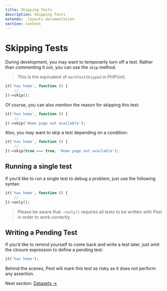 ```yaml
---
title: Skipping Tests
description: Skipping Tests
extends: _layouts.documentation
section: content
---
```


# Skipping Tests

During development, you may want to temporarily turn off a test. Rather than commenting it out,
you can use the `skip` method.

> This is the equivalent of `markTestSkipped` in PHPUnit.
```php
it('has home', function () {
    // ..
})->skip();
```

Of course, you can also mention the reason for skipping this test:
```php
it('has home', function () {
    // ..
})->skip('Home page not available');
```

Also, you may want to skip a test depending on a condition:
```php
it('has home', function () {
    // ..
})->skip(true === true, 'Home page not available');
```

## Running a single test

If you’d like to run a single test to debug a problem, just use the following syntax:

```php
it('has home', function () {
    // ..
})->only();
```
> Please be aware that `->only()` requires all tests to be written with Pest in order to work correctly.


## Writing a Pending Test

If you’d like to remind yourself to come back and write a test later, just
omit the closure expression to define a pending test:

```php
it('has home');
```

Behind the scenes, Pest will mark this test as risky as it does not perform any assertion.

Next section: [Datasets →](/docs/datasets)
